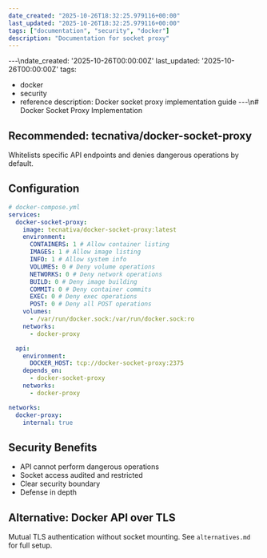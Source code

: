 ```yaml
---
date_created: "2025-10-26T18:32:25.979116+00:00"
last_updated: "2025-10-26T18:32:25.979116+00:00"
tags: ["documentation", "security", "docker"]
description: "Documentation for socket proxy"
---
```


---\ndate_created: '2025-10-26T00:00:00Z'
last_updated: '2025-10-26T00:00:00Z'
tags:

- docker
- security
- reference
  description: Docker socket proxy implementation guide
  ---\n# Docker Socket Proxy Implementation

## Recommended: tecnativa/docker-socket-proxy

Whitelists specific API endpoints and denies dangerous operations by default.

## Configuration

```yaml
# docker-compose.yml
services:
  docker-socket-proxy:
    image: tecnativa/docker-socket-proxy:latest
    environment:
      CONTAINERS: 1 # Allow container listing
      IMAGES: 1 # Allow image listing
      INFO: 1 # Allow system info
      VOLUMES: 0 # Deny volume operations
      NETWORKS: 0 # Deny network operations
      BUILD: 0 # Deny image building
      COMMIT: 0 # Deny container commits
      EXEC: 0 # Deny exec operations
      POST: 0 # Deny all POST operations
    volumes:
      - /var/run/docker.sock:/var/run/docker.sock:ro
    networks:
      - docker-proxy

  api:
    environment:
      DOCKER_HOST: tcp://docker-socket-proxy:2375
    depends_on:
      - docker-socket-proxy
    networks:
      - docker-proxy

networks:
  docker-proxy:
    internal: true
```

## Security Benefits

- API cannot perform dangerous operations
- Socket access audited and restricted
- Clear security boundary
- Defense in depth

## Alternative: Docker API over TLS

Mutual TLS authentication without socket mounting. See `alternatives.md` for full setup.
